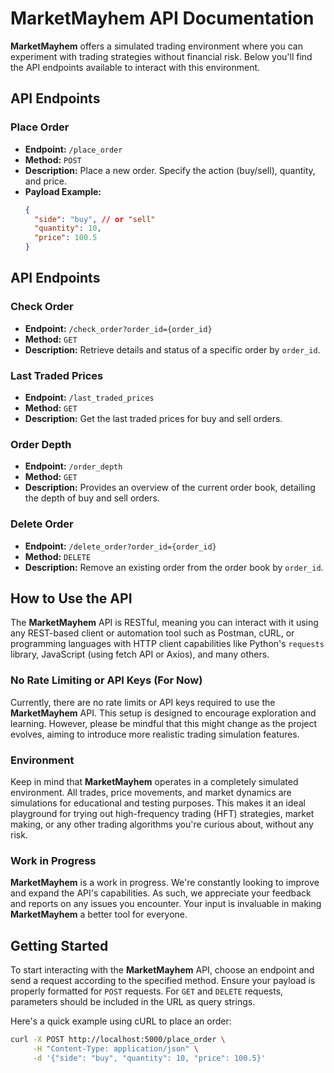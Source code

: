 # MarketMayhem API Documentation

**MarketMayhem** offers a simulated trading environment where you can experiment with trading strategies without financial risk. Below you'll find the API endpoints available to interact with this environment.

## API Endpoints

### Place Order

- **Endpoint:** `/place_order`
- **Method:** `POST`
- **Description:** Place a new order. Specify the action (buy/sell), quantity, and price.
- **Payload Example:**
  ```json
  {
    "side": "buy", // or "sell"
    "quantity": 10,
    "price": 100.5
  }
  
## API Endpoints

### Check Order

- **Endpoint:** `/check_order?order_id={order_id}`
- **Method:** `GET`
- **Description:** Retrieve details and status of a specific order by `order_id`.

### Last Traded Prices

- **Endpoint:** `/last_traded_prices`
- **Method:** `GET`
- **Description:** Get the last traded prices for buy and sell orders.

### Order Depth

- **Endpoint:** `/order_depth`
- **Method:** `GET`
- **Description:** Provides an overview of the current order book, detailing the depth of buy and sell orders.

### Delete Order

- **Endpoint:** `/delete_order?order_id={order_id}`
- **Method:** `DELETE`
- **Description:** Remove an existing order from the order book by `order_id`.


## How to Use the API

The **MarketMayhem** API is RESTful, meaning you can interact with it using any REST-based client or automation tool such as Postman, cURL, or programming languages with HTTP client capabilities like Python's `requests` library, JavaScript (using fetch API or Axios), and many others.

### No Rate Limiting or API Keys (For Now)

Currently, there are no rate limits or API keys required to use the **MarketMayhem** API. This setup is designed to encourage exploration and learning. However, please be mindful that this might change as the project evolves, aiming to introduce more realistic trading simulation features.

### Environment

Keep in mind that **MarketMayhem** operates in a completely simulated environment. All trades, price movements, and market dynamics are simulations for educational and testing purposes. This makes it an ideal playground for trying out high-frequency trading (HFT) strategies, market making, or any other trading algorithms you're curious about, without any risk.

### Work in Progress

**MarketMayhem** is a work in progress. We're constantly looking to improve and expand the API's capabilities. As such, we appreciate your feedback and reports on any issues you encounter. Your input is invaluable in making **MarketMayhem** a better tool for everyone.

## Getting Started

To start interacting with the **MarketMayhem** API, choose an endpoint and send a request according to the specified method. Ensure your payload is properly formatted for `POST` requests. For `GET` and `DELETE` requests, parameters should be included in the URL as query strings.

Here's a quick example using cURL to place an order:

```bash
curl -X POST http://localhost:5000/place_order \
     -H "Content-Type: application/json" \
     -d '{"side": "buy", "quantity": 10, "price": 100.5}'
